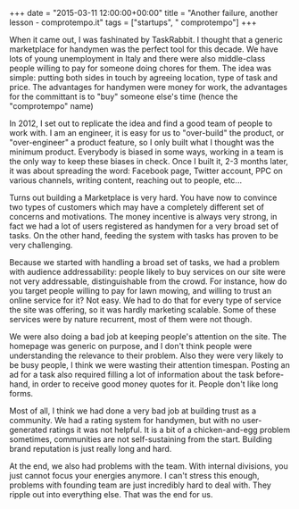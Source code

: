 +++
date = "2015-03-11 12:00:00+00:00"
title = "Another failure, another lesson - comprotempo.it"
tags = ["startups", " comprotempo"]
+++

When it came out, I was fashinated by TaskRabbit. I thought that a generic marketplace for handymen was the perfect tool for this decade. We have lots of young unemployment in Italy and there were also middle-class people willing to pay for someone doing chores for them. The idea was simple: putting both sides in touch by agreeing location, type of task and price. The advantages for handymen were money for work, the advantages for the committant is to "buy" someone else's time (hence the "comprotempo" name)

In 2012, I set out to replicate the idea and find a good team of people to work with. I am an engineer, it is easy for us to "over-build" the product, or "over-engineer" a product feature, so I only built what I thought was the minimum product. Everybody is biased in some ways, working in a team is the only way to keep these biases in check. Once I built it, 2-3 months later, it was about spreading the word: Facebook page, Twitter account, PPC on various channels, writing content, reaching out to people, etc...

Turns out building a Marketplace is very hard. You have now to convince two types of customers which may have a completely different set of concerns and motivations. The money incentive is always very strong, in fact we had a lot of users registered as handymen for a very broad set of tasks. On the other hand, feeding the system with tasks has proven to be very challenging.

Because we started with handling a broad set of tasks, we had a problem with audience addressability: people likely to buy services on our site were not very addressable, distinguishable from the crowd. For instance, how do you target people willing to pay for lawn mowing, and willing to trust an online service for it? Not easy. We had to do that for every type of service the site was offering, so it was hardly marketing scalable. Some of these services were by nature recurrent, most of them were not though.

We were also doing a bad job at keeping people's attention on the site. The homepage was generic on purpose, and I don't think people were understanding the relevance to their problem. Also they were very likely to be busy people, I think we were wasting their attention timespan. Posting an ad for a task also required filling a lot of information about the task before-hand, in order to receive good money quotes for it. People don't like long forms.

Most of all, I think we had done a very bad job at building trust as a community. We had a rating system for handymen, but with no user-generated ratings it was not helpful. It is a bit of a chicken-and-egg problem sometimes, communities are not self-sustaining from the start. Building brand reputation is just really long and hard.

At the end, we also had problems with the team. With internal divisions, you just cannot focus your energies anymore. I can't stress this enough, problems with founding team are just incredibly hard to deal with. They ripple out into everything else. That was the end for us.